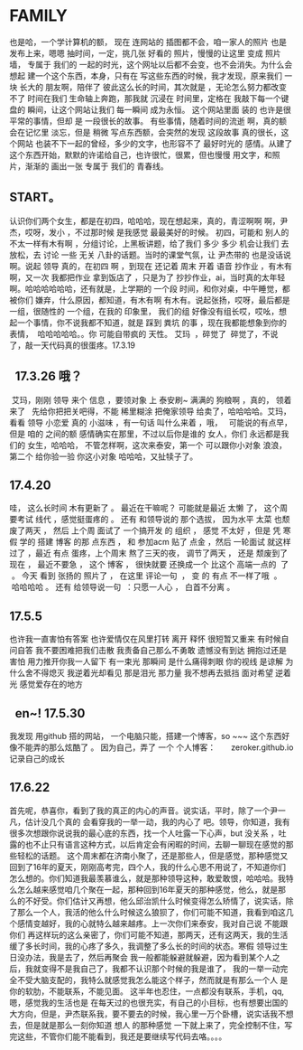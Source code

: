
# FAMILY   
也是哈，一个学计算机的额， 现在 连网站的 插图都不会，咱一家人的照片 也是 发布上来，嗯嗯 抽时间，一定，挑几张 好看的 照片，慢慢的让这里 变成 照片墙， 专属于 我们的 一起的时光，这个网址以后都不会变，也不会消失。为什么会想起 建一个这个东西，本身，只有在 写这些东西的时候，我才发现，原来我们 一块 长大的 朋友啊，陪伴了 彼此这么长的时间，其次就是 ，无论怎么努力都改变不了  时间在我们 生命轴上奔跑，那我就 沉浸在 时间里，定格在 我敲下每一个键盘的 瞬间，让这个网站让我们 每一瞬间 成为永恒。
这个网站里面 装的 也许是很 平常的事情，但却 是 一段很长的故事。 有些事情，随着时间的流逝 啊，真的额 会在记忆里 淡忘，但是 稍微 写点东西额，会突然的发现 这段故事 真的很长，这个网站 也装不下一起的曾经，多少的文字，也形容不了 最好时光的 感情。从建了 这个东西开始，默默的许诺给自己，也许很忙，很累，但也慢慢 用文字，和照片，渐渐的 画出一张 专属于 我们的 青春线。

##  START。
认识你们两个女生，都是在初四，哈哈哈，现在想起来，真的，青涩啊啊 啊，尹杰，哎呀，发小 ，不过那时候 是我感觉 最最美好的时候。 初四，可能和 别人的 不太一样有木有啊 ，分组讨论，上黑板讲题，给了我们 多少 多少 机会让我们 去放松，去 讨论 一些 无关 八卦的话题。当时的课堂气氛，让 尹杰带的 也是没话说啊。说起 领导 真的，在初四 啊 ，到现在 还记着 周末 开着 语音 抄作业 ，有木有啊，又一次 我都把作业 拿到饭店了 ，只是为了 抄抄作业，ai，当时真的太年轻啊。哈哈哈哈哈哈，还有就是，上学期的 一个段 时间，和你对桌，中午睡觉，都被你们 嫌弃，什么原因，都知道，有木有啊 有木有。说起张扬，哎呀，最后都是一组，很随性的 一个组，在我的 印象里， 我们的组 好像没有组长哎，哎吆，想起一个事情，你不说我都不知道，就是 踩到 粪坑 的事 ，现在我都能想象到你的表情，  哈哈哈哈哈。。你 可能自带疯的 天性。  艾玛  ，碎觉了  碎觉了，不说了，敲一天代码真的很蛋疼。17.3.19
##   17.3.26 哦？
  艾玛，刚刚 领导 来个 信息 ，要领对象 上 泰安刷~ 满满的 狗粮啊 ，真的， 领着来了   先给你把把关吧得，不能 稀里糊涂 把俺家领导 给卖了，哈哈哈哈。艾玛，看看 领导 小恋爱 真的 小滋味 ，有一句话 叫什么来着 ，哦，   可能说的有点早，但是 咱的 之间的额 感情确实在那里，不过以后你是谁的 女人，你们 永远都是我们的 女生，哈哈哈， 不管怎样啊，这次来泰安，第一个 可以跟你小对象 浪浪，第二个 给你验一验 你这小对象  哈哈哈，又扯犊子了。 
  
##  17.4.20
哇， 这么长时间 木有更新了 。 最近在干嘛呢？ 可能就是最近 太懒 了， 这个周要考试 线代 ，感觉挺蛋疼的 。 还有 和领导说的 那个选拔， 因为水平 太菜 也颓废了两天 ， 然后 上个周 面试了 一个搞开发 的 组织 ， 感觉 不太好 ，但是 凭 寒假 学的 搭建 博客 的那 点东西 ， 和 参加acm 贴了 点金 ，然后 一轮面试 就这样过了 ，最近 有点 蛋疼，上个周末 熬了三天的夜， 调节了两天 ， 还是 颓废到了现在 ，  最近不要急 ， 这个 博客 ， 很快就要 还换成一个 比这个 高端一点的  了  。 今天 看到 张扬的 照片了 ， 在这里 评论一句  ， 变 的 有点 不一样了哦  。  哈哈哈哈 。 还有 给领导说一句  ：只愿一人心 ， 白首不分离 。
 
 ##  17.5.5
 也许我一直害怕有答案 
也许爱情仅在风里打转 
离开 释怀 
很短暂又重来 
有时候自问自答 
我不要困难把我们击散 
我责备自己那么不勇敢 
遗憾没有到达 
拥抱过还是害怕 
用力推开你我一人留下 
有一束光 
那瞬间 
是什么痛得刺眼 
你的视线 是谅解 
为什么舍不得熄灭 
我逆着光却看见 
那是泪光 
那力量 
我不想再去抵挡 
面对希望 逆着光 
感觉爱存在的地方
  
##    en~!           17.5.30
我发现 用github 搭的网站， 一个电脑只能，搭建一个博客，so ~~~ 这个东西好像不能弄的那么炫酷了 。
因为自己，弄了 一个 个人博客：       zeroker.github.io
记录自己的成长

## 17.6.22
首先呢，恭喜你，看到了我的真正的内心的声音。说实话，平时，除了一个尹一凡，估计没几个真的 会看穿我的一举一动，我的内心了 吧。领导，你知道，我有很多次想跟你说说我的最心底的东西，找一个人吐露一下心声，but 没关系 ，吐露的也不止只有语言这种方式，以后肯定会有闲暇的时间，去聊一聊现在感觉的那些轻松的话题。
这个周末都在济南小聚了，还是那些人，但是感觉，那种感觉又回到了16年的夏天，刚刚高考完，四个人，我的什么心思不用说了，不知道你们怎么想的。你们知道我最羡慕谁么，就是那种领导这种，敢爱敢恨，哈哈哈。我特么怎么越来感觉咱几个聚在一起，那种回到16年夏天的那种感觉，他么，就是那么的不好受。你们估计又再想，他么邱治凯什么时候变得怎么矫情了，说实话，除了那么一个人，我活的他么什么时候这么狼狈了，你们可能不知道，我看到咱这几个感情变越好，我的心就特么越来越疼。上一次你们来泰安，我对自己说 不能跟你们 再这样玩的这么亲密了，你们可能不知道，那两天，还有这两天，我的生活缓了多长时间，我的心疼了多久，我调整了多么长的时间的状态。寒假 领导过生日没办法，我是去了，然后再聚会 我一般都能躲避就躲避，因为看到某个人之后，我就变得不是我自己了，我都不认识那个时候的我是谁了，
我的一举一动完全不受大脑支配的，我特么就感觉我怎么能这个样子，然而就是有那么一个人 是你的软肋，不能联系，不能见面。 这半年也忍住，一点都没有联系，手机，qq,嗯，感觉我的生活也是 在每天过的也很充实，有自己的小目标，也有想要出国的大方向，但是，尹杰联系我，要不要去的时候，我心里一万个卧槽，说实话我不想去，但是就是那么一刻你知道 想人 的那种感觉 一下就上来了，完全控制不住，写完这些，不管你们能不能看到，我还是要继续写代码去咯。。。。

